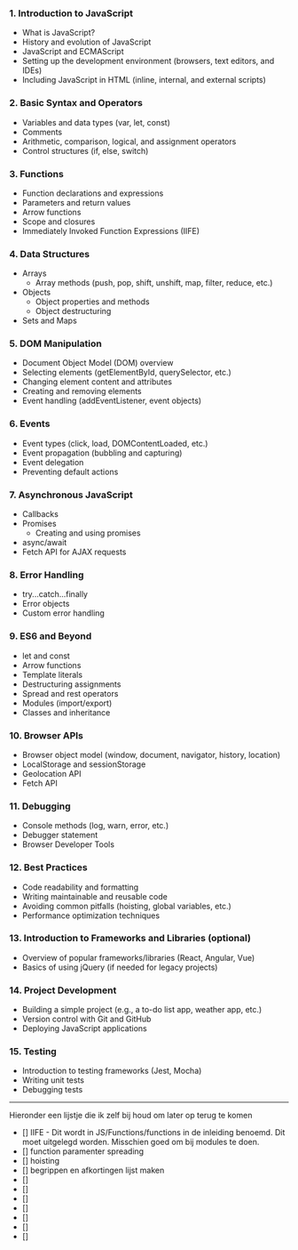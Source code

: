 
### 1. **Introduction to JavaScript**
   - What is JavaScript?
   - History and evolution of JavaScript
   - JavaScript and ECMAScript
   - Setting up the development environment (browsers, text editors, and IDEs)
   - Including JavaScript in HTML (inline, internal, and external scripts)

### 2. **Basic Syntax and Operators**
   - Variables and data types (var, let, const)
   - Comments
   - Arithmetic, comparison, logical, and assignment operators
   - Control structures (if, else, switch)

### 3. **Functions**
   - Function declarations and expressions
   - Parameters and return values
   - Arrow functions
   - Scope and closures
   - Immediately Invoked Function Expressions (IIFE)

### 4. **Data Structures**
   - Arrays
     - Array methods (push, pop, shift, unshift, map, filter, reduce, etc.)
   - Objects
     - Object properties and methods
     - Object destructuring
   - Sets and Maps

### 5. **DOM Manipulation**
   - Document Object Model (DOM) overview
   - Selecting elements (getElementById, querySelector, etc.)
   - Changing element content and attributes
   - Creating and removing elements
   - Event handling (addEventListener, event objects)

### 6. **Events**
   - Event types (click, load, DOMContentLoaded, etc.)
   - Event propagation (bubbling and capturing)
   - Event delegation
   - Preventing default actions

### 7. **Asynchronous JavaScript**
   - Callbacks
   - Promises
     - Creating and using promises
   - async/await
   - Fetch API for AJAX requests

### 8. **Error Handling**
   - try...catch...finally
   - Error objects
   - Custom error handling

### 9. **ES6 and Beyond**
   - let and const
   - Arrow functions
   - Template literals
   - Destructuring assignments
   - Spread and rest operators
   - Modules (import/export)
   - Classes and inheritance

### 10. **Browser APIs**
   - Browser object model (window, document, navigator, history, location)
   - LocalStorage and sessionStorage
   - Geolocation API
   - Fetch API

### 11. **Debugging**
   - Console methods (log, warn, error, etc.)
   - Debugger statement
   - Browser Developer Tools

### 12. **Best Practices**
   - Code readability and formatting
   - Writing maintainable and reusable code
   - Avoiding common pitfalls (hoisting, global variables, etc.)
   - Performance optimization techniques

### 13. **Introduction to Frameworks and Libraries (optional)**
   - Overview of popular frameworks/libraries (React, Angular, Vue)
   - Basics of using jQuery (if needed for legacy projects)

### 14. **Project Development**
   - Building a simple project (e.g., a to-do list app, weather app, etc.)
   - Version control with Git and GitHub
   - Deploying JavaScript applications

### 15. **Testing**
   - Introduction to testing frameworks (Jest, Mocha)
   - Writing unit tests
   - Debugging tests

---


Hieronder een lijstje die ik zelf bij houd om later op terug te komen
- [] IIFE - Dit wordt in JS/Functions/functions in de inleiding benoemd. Dit moet uitgelegd worden. Misschien goed om bij modules te doen.
- [] function paramenter spreading
- [] hoisting
- [] begrippen en afkortingen lijst maken
- [] 
- [] 
- [] 
- [] 
- [] 
- [] 
- [] 
